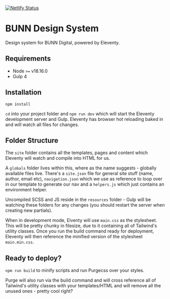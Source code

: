 [![Netlify Status](https://api.netlify.com/api/v1/badges/8a4bb110-ac80-4e29-a9ed-fdaa9a8baf29/deploy-status)](https://app.netlify.com/sites/optimistic-jennings-823e30/deploys)

# BUNN Design System

Design system for BUNN Digital, powered by Eleventy.

## Requirements

- Node `>=` v18.16.0
- Gulp 4

## Installation

```
npm install
```

`cd` into your project folder and `npm run dev` which will start the Eleventy development server and Gulp. Eleventy has browser hot reloading baked in and will watch all files for changes.

## Folder Structure

The `site` folder contains all the templates, pages and content which Eleventy will watch and compile into HTML for us.

A `globals` folder lives within this, where as the name suggests - globally available files live. There's a `site.json` file for general site stuff (name, author, email etc), `navigation.json` which we use as reference to loop over in our template to generate our nav and a `helpers.js` which just contains an environment helper.

Uncompiled SCSS and JS reside in the `resources` folder - Gulp will be watching these folders for any changes (you should restart the server when creating new partials).

When in development mode, Elventy will use `main.css` as the stylesheet. This will be pretty chunky in filesize, due to it containing all of Tailwind's utility classes. Once you run the build command ready for deployment, Eleventy will then reference the minified version of the stylesheet `main.min.css`.

## Ready to deploy?

`npm run build` to minify scripts and run Purgecss over your styles.

Purge will also run via the build command and will cross reference all of Tailwind's utility classes with your templates/HTML and will remove all the unused ones - pretty cool right?
